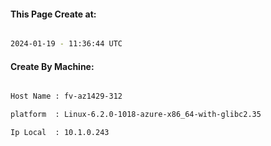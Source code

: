 
   
#### This Page Create at:

```bash

2024-01-19 - 11:36:44 UTC

```

#### Create By Machine:

```bash

Host Name : fv-az1429-312

platform  : Linux-6.2.0-1018-azure-x86_64-with-glibc2.35

Ip Local  : 10.1.0.243

```

